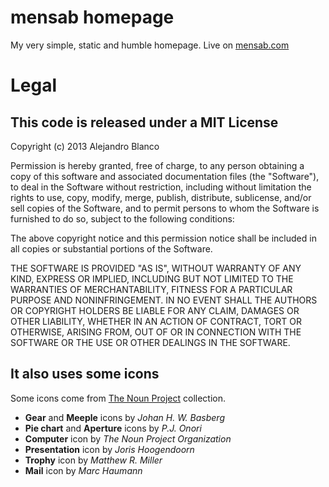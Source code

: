 mensab homepage
===============

My very simple, static and humble homepage. Live on
[mensab.com](http://mensab.com)

Legal
=====

This code is released under a MIT License
-----------------------------------------

Copyright (c) 2013 Alejandro Blanco

Permission is hereby granted, free of charge, to any person obtaining a copy of
this software and associated documentation files (the "Software"), to deal in
the Software without restriction, including without limitation the rights to
use, copy, modify, merge, publish, distribute, sublicense, and/or sell copies of
the Software, and to permit persons to whom the Software is furnished to do so,
subject to the following conditions:

The above copyright notice and this permission notice shall be included in all
copies or substantial portions of the Software.

THE SOFTWARE IS PROVIDED "AS IS", WITHOUT WARRANTY OF ANY KIND, EXPRESS OR
IMPLIED, INCLUDING BUT NOT LIMITED TO THE WARRANTIES OF MERCHANTABILITY, FITNESS
FOR A PARTICULAR PURPOSE AND NONINFRINGEMENT. IN NO EVENT SHALL THE AUTHORS OR
COPYRIGHT HOLDERS BE LIABLE FOR ANY CLAIM, DAMAGES OR OTHER LIABILITY, WHETHER
IN AN ACTION OF CONTRACT, TORT OR OTHERWISE, ARISING FROM, OUT OF OR IN
CONNECTION WITH THE SOFTWARE OR THE USE OR OTHER DEALINGS IN THE SOFTWARE.

It also uses some icons
-----------------------

Some icons come from [The Noun Project](http://thenounproject.com) collection.

- **Gear** and **Meeple** icons by *Johan H. W. Basberg*
- **Pie chart** and **Aperture** icons by *P.J. Onori*
- **Computer** icon by *The Noun Project Organization*
- **Presentation** icon by *Joris Hoogendoorn*
- **Trophy** icon by *Matthew R. Miller*
- **Mail** icon by *Marc Haumann*
